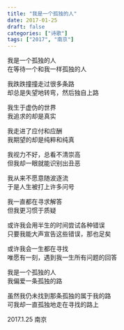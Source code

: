 ```yaml
---
title: "我是一个孤独的人"
date: 2017-01-25
draft: false
categories: ["诗歌"]
tags: ["2017", "南京"]
---
```


我是一个孤独的人  
在等待一个和我一样孤独的人  

我跌跌撞撞走过很多条路  
却总是失望地转弯，然后独自上路  

我生于虚伪的世界  
我追求的却是真实  

我走进了应付和应酬  
我期望的却是纯粹和纯真  

我视力不好，总看不清崇高  
但我却一眼就能识别出丑恶  

我从来不愿意随波逐流  
于是人生被打上许多问号  

我一直都在寻求解答  
但我更习惯于质疑  

或许我会用半生的时间尝试各种错误  
只要我能大声宣告这些错误，那也足矣  

或许我会一生都在寻找  
唯愿有一刻，遇到我一生所有问题的回答  

我是一个孤独的人  
我偏爱一条孤独的路  

虽然我仍未找到那条孤独的属于我的路  
可我却一直孤独地走在寻找的路上  

2017.1.25 南京  
